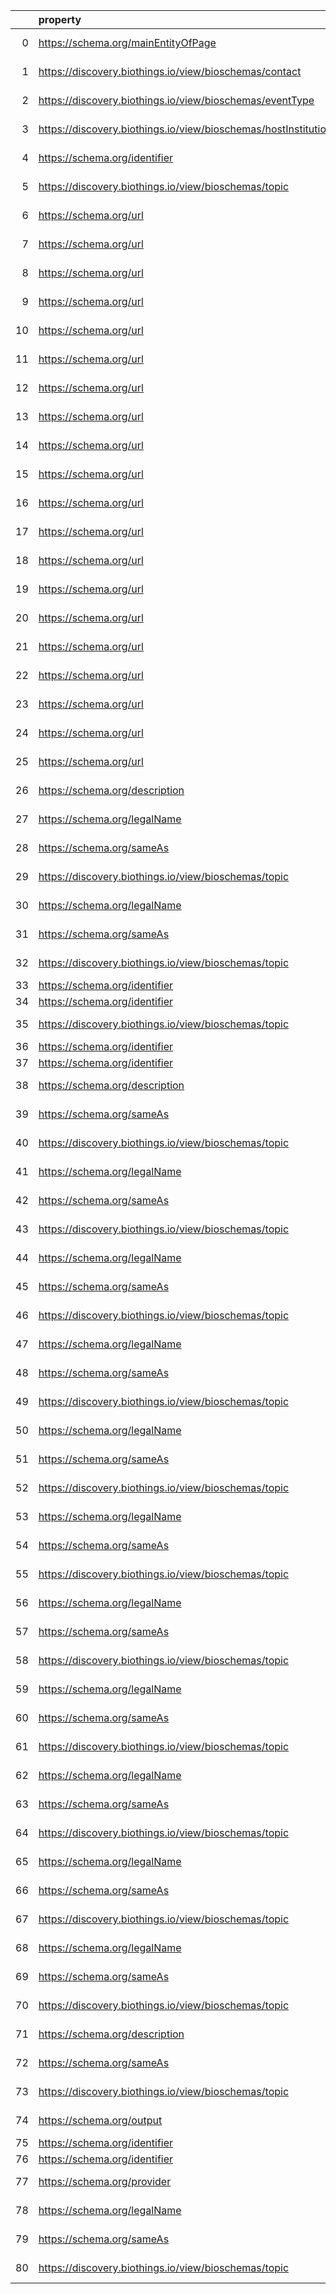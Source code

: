 |    | property                                                       | Reference profile                                                  | Evaluated entity                                                                                   |
|---:|:---------------------------------------------------------------|:-------------------------------------------------------------------|:---------------------------------------------------------------------------------------------------|
|  0 | https://schema.org/mainEntityOfPage                            | https://bioschemas.org/profiles/Person/0.2-DRAFT-2019_07_19        | https://workflowhub.eu/people/9                                                                    |
|  1 | https://discovery.biothings.io/view/bioschemas/contact         | https://bioschemas.org/profiles/Event/0.2-DRAFT-2019_06_14         | https://tess.elixir-europe.org/events/1st-international-conference-on-fair-digital-objects-fdo2022 |
|  2 | https://discovery.biothings.io/view/bioschemas/eventType       | https://bioschemas.org/profiles/Event/0.2-DRAFT-2019_06_14         | https://tess.elixir-europe.org/events/1st-international-conference-on-fair-digital-objects-fdo2022 |
|  3 | https://discovery.biothings.io/view/bioschemas/hostInstitution | https://bioschemas.org/profiles/Event/0.2-DRAFT-2019_06_14         | https://tess.elixir-europe.org/events/1st-international-conference-on-fair-digital-objects-fdo2022 |
|  4 | https://schema.org/identifier                                  | https://bioschemas.org/profiles/Dataset/1.0-RELEASE                | https://www.bgee.org/?page=species&amp;species_id=9606#expr-calls                                  |
|  5 | https://discovery.biothings.io/view/bioschemas/topic           | https://bioschemas.org/profiles/Organization/0.2-DRAFT-2019_07_19  | https://biocomputingup.it/#Organization                                                            |
|  6 | https://schema.org/url                                         | https://bioschemas.org/profiles/ChemicalSubstance/0.4-RELEASE      | https://nanocommons.github.io/identifiers/registry#ERM00000084                                     |
|  7 | https://schema.org/url                                         | https://bioschemas.org/profiles/ChemicalSubstance/0.4-RELEASE      | https://nanocommons.github.io/identifiers/registry#ERM00000583                                     |
|  8 | https://schema.org/url                                         | https://bioschemas.org/profiles/ChemicalSubstance/0.4-RELEASE      | https://nanocommons.github.io/identifiers/registry#ERM00000088                                     |
|  9 | https://schema.org/url                                         | https://bioschemas.org/profiles/ChemicalSubstance/0.4-RELEASE      | https://nanocommons.github.io/identifiers/registry#ERM00000582                                     |
| 10 | https://schema.org/url                                         | https://bioschemas.org/profiles/ChemicalSubstance/0.4-RELEASE      | https://nanocommons.github.io/identifiers/registry#ERM00000086                                     |
| 11 | https://schema.org/url                                         | https://bioschemas.org/profiles/ChemicalSubstance/0.4-RELEASE      | https://nanocommons.github.io/identifiers/registry#ERM00000063                                     |
| 12 | https://schema.org/url                                         | https://bioschemas.org/profiles/ChemicalSubstance/0.4-RELEASE      | https://nanocommons.github.io/identifiers/registry#ERM00000067                                     |
| 13 | https://schema.org/url                                         | https://bioschemas.org/profiles/ChemicalSubstance/0.4-RELEASE      | https://nanocommons.github.io/identifiers/registry#ERM00000062                                     |
| 14 | https://schema.org/url                                         | https://bioschemas.org/profiles/ChemicalSubstance/0.4-RELEASE      | https://nanocommons.github.io/identifiers/registry#ERM00000061                                     |
| 15 | https://schema.org/url                                         | https://bioschemas.org/profiles/ChemicalSubstance/0.4-RELEASE      | https://nanocommons.github.io/identifiers/registry#ERM00000325                                     |
| 16 | https://schema.org/url                                         | https://bioschemas.org/profiles/ChemicalSubstance/0.4-RELEASE      | https://nanocommons.github.io/identifiers/registry#ERM00000066                                     |
| 17 | https://schema.org/url                                         | https://bioschemas.org/profiles/ChemicalSubstance/0.4-RELEASE      | https://nanocommons.github.io/identifiers/registry#ERM00000089                                     |
| 18 | https://schema.org/url                                         | https://bioschemas.org/profiles/ChemicalSubstance/0.4-RELEASE      | https://nanocommons.github.io/identifiers/registry#ERM00000065                                     |
| 19 | https://schema.org/url                                         | https://bioschemas.org/profiles/ChemicalSubstance/0.4-RELEASE      | https://nanocommons.github.io/identifiers/registry#ERM00000083                                     |
| 20 | https://schema.org/url                                         | https://bioschemas.org/profiles/ChemicalSubstance/0.4-RELEASE      | https://nanocommons.github.io/identifiers/registry#ERM00000584                                     |
| 21 | https://schema.org/url                                         | https://bioschemas.org/profiles/ChemicalSubstance/0.4-RELEASE      | https://nanocommons.github.io/identifiers/registry#ERM000000837                                    |
| 22 | https://schema.org/url                                         | https://bioschemas.org/profiles/ChemicalSubstance/0.4-RELEASE      | https://nanocommons.github.io/identifiers/registry#ERM00000085                                     |
| 23 | https://schema.org/url                                         | https://bioschemas.org/profiles/ChemicalSubstance/0.4-RELEASE      | https://nanocommons.github.io/identifiers/registry#ERM00000064                                     |
| 24 | https://schema.org/url                                         | https://bioschemas.org/profiles/ChemicalSubstance/0.4-RELEASE      | https://nanocommons.github.io/identifiers/registry#ERM00000090                                     |
| 25 | https://schema.org/url                                         | https://bioschemas.org/profiles/ChemicalSubstance/0.4-RELEASE      | https://nanocommons.github.io/identifiers/registry#ERM00000060                                     |
| 26 | https://schema.org/description                                 | https://bioschemas.org/profiles/DataCatalog/0.3-RELEASE-2019_07_01 | http://www.ensembl.org/#project                                                                    |
| 27 | https://schema.org/legalName                                   | https://bioschemas.org/profiles/Organization/0.2-DRAFT-2019_07_19  | Nad3c08bbfd164cabb9778875753d55f7                                                                  |
| 28 | https://schema.org/sameAs                                      | https://bioschemas.org/profiles/Organization/0.2-DRAFT-2019_07_19  | Nad3c08bbfd164cabb9778875753d55f7                                                                  |
| 29 | https://discovery.biothings.io/view/bioschemas/topic           | https://bioschemas.org/profiles/Organization/0.2-DRAFT-2019_07_19  | Nad3c08bbfd164cabb9778875753d55f7                                                                  |
| 30 | https://schema.org/legalName                                   | https://bioschemas.org/profiles/Organization/0.2-DRAFT-2019_07_19  | Nf2ea7d3ef9004ec6a899683bfe0b2a08                                                                  |
| 31 | https://schema.org/sameAs                                      | https://bioschemas.org/profiles/Organization/0.2-DRAFT-2019_07_19  | Nf2ea7d3ef9004ec6a899683bfe0b2a08                                                                  |
| 32 | https://discovery.biothings.io/view/bioschemas/topic           | https://bioschemas.org/profiles/Organization/0.2-DRAFT-2019_07_19  | Nf2ea7d3ef9004ec6a899683bfe0b2a08                                                                  |
| 33 | https://schema.org/identifier                                  | https://bioschemas.org/profiles/Dataset/1.0-RELEASE                | https://www.genenames.org/data/genegroup/#data-set                                                 |
| 34 | https://schema.org/identifier                                  | https://bioschemas.org/profiles/Dataset/1.0-RELEASE                | https://www.genenames.org/data/gene-symbol-report/#data-set                                        |
| 35 | https://discovery.biothings.io/view/bioschemas/topic           | https://bioschemas.org/profiles/Organization/0.2-DRAFT-2019_07_19  | https://biocomputingup.it/#Organization                                                            |
| 36 | https://schema.org/identifier                                  | https://bioschemas.org/profiles/Dataset/1.0-RELEASE                | https://www.genenames.org/data/gene-symbol-report/#data-set                                        |
| 37 | https://schema.org/identifier                                  | https://bioschemas.org/profiles/Dataset/1.0-RELEASE                | https://www.genenames.org/data/genegroup/#data-set                                                 |
| 38 | https://schema.org/description                                 | https://bioschemas.org/profiles/Organization/0.2-DRAFT-2019_07_19  | https://training.galaxyproject.org                                                                 |
| 39 | https://schema.org/sameAs                                      | https://bioschemas.org/profiles/Organization/0.2-DRAFT-2019_07_19  | https://training.galaxyproject.org                                                                 |
| 40 | https://discovery.biothings.io/view/bioschemas/topic           | https://bioschemas.org/profiles/Organization/0.2-DRAFT-2019_07_19  | https://training.galaxyproject.org                                                                 |
| 41 | https://schema.org/legalName                                   | https://bioschemas.org/profiles/Organization/0.3-DRAFT             | https://training.galaxyproject.org/training-material/hall-of-fame/erasmusmc/                       |
| 42 | https://schema.org/sameAs                                      | https://bioschemas.org/profiles/Organization/0.3-DRAFT             | https://training.galaxyproject.org/training-material/hall-of-fame/erasmusmc/                       |
| 43 | https://discovery.biothings.io/view/bioschemas/topic           | https://bioschemas.org/profiles/Organization/0.3-DRAFT             | https://training.galaxyproject.org/training-material/hall-of-fame/erasmusmc/                       |
| 44 | https://schema.org/legalName                                   | https://bioschemas.org/profiles/Organization/0.3-DRAFT             | https://training.galaxyproject.org/training-material/hall-of-fame/elixir-converge/                 |
| 45 | https://schema.org/sameAs                                      | https://bioschemas.org/profiles/Organization/0.3-DRAFT             | https://training.galaxyproject.org/training-material/hall-of-fame/elixir-converge/                 |
| 46 | https://discovery.biothings.io/view/bioschemas/topic           | https://bioschemas.org/profiles/Organization/0.3-DRAFT             | https://training.galaxyproject.org/training-material/hall-of-fame/elixir-converge/                 |
| 47 | https://schema.org/legalName                                   | https://bioschemas.org/profiles/Organization/0.3-DRAFT             | https://training.galaxyproject.org/training-material/hall-of-fame/by-covid/                        |
| 48 | https://schema.org/sameAs                                      | https://bioschemas.org/profiles/Organization/0.3-DRAFT             | https://training.galaxyproject.org/training-material/hall-of-fame/by-covid/                        |
| 49 | https://discovery.biothings.io/view/bioschemas/topic           | https://bioschemas.org/profiles/Organization/0.3-DRAFT             | https://training.galaxyproject.org/training-material/hall-of-fame/by-covid/                        |
| 50 | https://schema.org/legalName                                   | https://bioschemas.org/profiles/Organization/0.3-DRAFT             | https://training.galaxyproject.org/training-material/hall-of-fame/elixir-europe/                   |
| 51 | https://schema.org/sameAs                                      | https://bioschemas.org/profiles/Organization/0.3-DRAFT             | https://training.galaxyproject.org/training-material/hall-of-fame/elixir-europe/                   |
| 52 | https://discovery.biothings.io/view/bioschemas/topic           | https://bioschemas.org/profiles/Organization/0.3-DRAFT             | https://training.galaxyproject.org/training-material/hall-of-fame/elixir-europe/                   |
| 53 | https://schema.org/legalName                                   | https://bioschemas.org/profiles/Organization/0.3-DRAFT             | https://training.galaxyproject.org/training-material/hall-of-fame/gallantries/                     |
| 54 | https://schema.org/sameAs                                      | https://bioschemas.org/profiles/Organization/0.3-DRAFT             | https://training.galaxyproject.org/training-material/hall-of-fame/gallantries/                     |
| 55 | https://discovery.biothings.io/view/bioschemas/topic           | https://bioschemas.org/profiles/Organization/0.3-DRAFT             | https://training.galaxyproject.org/training-material/hall-of-fame/gallantries/                     |
| 56 | https://schema.org/legalName                                   | https://bioschemas.org/profiles/Organization/0.3-DRAFT             | https://training.galaxyproject.org/training-material/hall-of-fame/erasmusmc/                       |
| 57 | https://schema.org/sameAs                                      | https://bioschemas.org/profiles/Organization/0.3-DRAFT             | https://training.galaxyproject.org/training-material/hall-of-fame/erasmusmc/                       |
| 58 | https://discovery.biothings.io/view/bioschemas/topic           | https://bioschemas.org/profiles/Organization/0.3-DRAFT             | https://training.galaxyproject.org/training-material/hall-of-fame/erasmusmc/                       |
| 59 | https://schema.org/legalName                                   | https://bioschemas.org/profiles/Organization/0.3-DRAFT             | https://training.galaxyproject.org/training-material/hall-of-fame/CINECA-Project/                  |
| 60 | https://schema.org/sameAs                                      | https://bioschemas.org/profiles/Organization/0.3-DRAFT             | https://training.galaxyproject.org/training-material/hall-of-fame/CINECA-Project/                  |
| 61 | https://discovery.biothings.io/view/bioschemas/topic           | https://bioschemas.org/profiles/Organization/0.3-DRAFT             | https://training.galaxyproject.org/training-material/hall-of-fame/CINECA-Project/                  |
| 62 | https://schema.org/legalName                                   | https://bioschemas.org/profiles/Organization/0.3-DRAFT             | https://training.galaxyproject.org/training-material/hall-of-fame/gallantries/                     |
| 63 | https://schema.org/sameAs                                      | https://bioschemas.org/profiles/Organization/0.3-DRAFT             | https://training.galaxyproject.org/training-material/hall-of-fame/gallantries/                     |
| 64 | https://discovery.biothings.io/view/bioschemas/topic           | https://bioschemas.org/profiles/Organization/0.3-DRAFT             | https://training.galaxyproject.org/training-material/hall-of-fame/gallantries/                     |
| 65 | https://schema.org/legalName                                   | https://bioschemas.org/profiles/Organization/0.3-DRAFT             | https://training.galaxyproject.org/training-material/hall-of-fame/uni-freiburg/                    |
| 66 | https://schema.org/sameAs                                      | https://bioschemas.org/profiles/Organization/0.3-DRAFT             | https://training.galaxyproject.org/training-material/hall-of-fame/uni-freiburg/                    |
| 67 | https://discovery.biothings.io/view/bioschemas/topic           | https://bioschemas.org/profiles/Organization/0.3-DRAFT             | https://training.galaxyproject.org/training-material/hall-of-fame/uni-freiburg/                    |
| 68 | https://schema.org/legalName                                   | https://bioschemas.org/profiles/Organization/0.3-DRAFT             | https://training.galaxyproject.org/training-material/hall-of-fame/elixir-europe/                   |
| 69 | https://schema.org/sameAs                                      | https://bioschemas.org/profiles/Organization/0.3-DRAFT             | https://training.galaxyproject.org/training-material/hall-of-fame/elixir-europe/                   |
| 70 | https://discovery.biothings.io/view/bioschemas/topic           | https://bioschemas.org/profiles/Organization/0.3-DRAFT             | https://training.galaxyproject.org/training-material/hall-of-fame/elixir-europe/                   |
| 71 | https://schema.org/description                                 | https://bioschemas.org/profiles/Organization/0.2-DRAFT-2019_07_19  | https://training.galaxyproject.org                                                                 |
| 72 | https://schema.org/sameAs                                      | https://bioschemas.org/profiles/Organization/0.2-DRAFT-2019_07_19  | https://training.galaxyproject.org                                                                 |
| 73 | https://discovery.biothings.io/view/bioschemas/topic           | https://bioschemas.org/profiles/Organization/0.2-DRAFT-2019_07_19  | https://training.galaxyproject.org                                                                 |
| 74 | https://schema.org/output                                      | https://bioschemas.org/profiles/ComputationalWorkflow/1.0-RELEASE  | https://workflowhub.eu/workflows/18?version=1                                                      |
| 75 | https://schema.org/identifier                                  | https://bioschemas.org/profiles/Dataset/1.0-RELEASE                | https://www.genenames.org/data/genegroup/#data-set                                                 |
| 76 | https://schema.org/identifier                                  | https://bioschemas.org/profiles/Dataset/1.0-RELEASE                | https://www.genenames.org/data/gene-symbol-report/#data-set                                        |
| 77 | https://schema.org/provider                                    | https://bioschemas.org/profiles/DataCatalog/0.3-RELEASE-2019_07_01 | N8c6c7f5343114145847acdc96fc5f95b                                                                  |
| 78 | https://schema.org/legalName                                   | https://bioschemas.org/profiles/Organization/0.2-DRAFT-2019_07_19  | N6c67e73cc189429ba8bca56a4ed978a1                                                                  |
| 79 | https://schema.org/sameAs                                      | https://bioschemas.org/profiles/Organization/0.2-DRAFT-2019_07_19  | N6c67e73cc189429ba8bca56a4ed978a1                                                                  |
| 80 | https://discovery.biothings.io/view/bioschemas/topic           | https://bioschemas.org/profiles/Organization/0.2-DRAFT-2019_07_19  | N6c67e73cc189429ba8bca56a4ed978a1                                                                  |